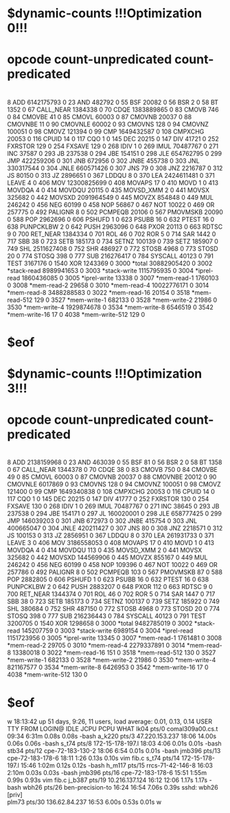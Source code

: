 # $dynamic-counts !!!Optimization 0!!!
#
#     opcode       count-unpredicated    count-predicated
#
   8 ADD                        6142175793                0
  23 AND                            482792                0
  55 BSF                             20082                0
  56 BSR                                 2                0
  58 BT                               1352                0
  67 CALL_NEAR                     1384338                0
  70 CDQE                       1383889865                0
  83 CMOVB                             746                0
  84 CMOVBE                             41                0
  85 CMOVL                           60003                0
  87 CMOVNB                          20037                0
  88 CMOVNBE                            11                0
  90 CMOVNLE                         60002                0
  93 CMOVNS                            128                0
  94 CMOVNZ                         100051                0
  98 CMOVZ                          121394                0
  99 CMP                        1649432587                0
 108 CMPXCHG                         20053                0
 116 CPUID                              14                0
 117 CQO                                 1                0
 145 DEC                             20215                0
 147 DIV                             41721                0
 252 FXRSTOR                           129                0
 254 FXSAVE                            129                0
 268 IDIV                                1                0
 269 IMUL                         70487767                0
 271 INC                             37587                0
 293 JB                             237538                0
 294 JBE                            154151                0
 298 JLE                         654762795                0
 299 JMP                         422259206                0
 301 JNB                            672956                0
 302 JNBE                           455738                0
 303 JNL                         330317544                0
 304 JNLE                        660571426                0
 307 JNS                                79                0
 308 JNZ                           2216787                0
 312 JS                              80150                0
 313 JZ                            2896651                0
 367 LDDQU                               8                0
 370 LEA                        2424611481                0
 371 LEAVE                               4                0
 406 MOV                       12300825699                0
 408 MOVAPS                             17                0
 410 MOVD                                1                0
 413 MOVDQA                              4                0
 414 MOVDQU                          20115                0
 435 MOVSD_XMM                           2                0
 441 MOVSX                          325682                0
 442 MOVSXD                     2091964549                0
 445 MOVZX                          854848                0
 449 MUL                            246242                0
 456 NEG                             60199                0
 458 NOP                             56867                0
 467 NOT                             10022                0
 469 OR                             257775                0
 492 PALIGNR                             8                0
 502 PCMPEQB                         20106                0
 567 PMOVMSKB                        20090                0
 588 POP                           2962696                0
 606 PSHUFD                              1                0
 623 PSUBB                              16                0
 632 PTEST                              16                0
 638 PUNPCKLBW                           2                0
 642 PUSH                          2963096                0
 648 PXOR                            20113                0
 663 RDTSC                               9                0
 700 RET_NEAR                      1384334                0
 701 ROL                                46                0
 702 ROR                                 5                0
 714 SAR                              1442                0
 717 SBB                                38                0
 723 SETB                           185173                0
 734 SETNZ                          100139                0
 739 SETZ                           185907                0
 749 SHL                        2511627408                0
 752 SHR                            486927                0
 772 STOSB                            4968                0
 773 STOSD                              20                0
 774 STOSQ                             398                0
 777 SUB                         216276417                0
 784 SYSCALL                         40123                0
 791 TEST                          3167176                0
1540 XOR                           1243369                0
3000 *total                    30882905420                0
3002 *stack-read                8989941653                0
3003 *stack-write               1115795935                0
3004 *iprel-read                1860436085                0
3005 *iprel-write                    13338                0
3007 *mem-read-1                   1760103                0
3008 *mem-read-2                     29658                0
3010 *mem-read-4               10022776171                0
3014 *mem-read-8                3488288583                0
3022 *mem-read-16                    20154                0
3518 *mem-read-512                     129                0
3527 *mem-write-1                   682133                0
3528 *mem-write-2                    21986                0
3530 *mem-write-4               1929874678                0
3534 *mem-write-8                  6546519                0
3542 *mem-write-16                      17                0
4038 *mem-write-512                    129                0
# $eof
# $dynamic-counts !!!Optimization 3!!!
#
#     opcode       count-unpredicated    count-predicated
#
   8 ADD                        2138159968                0
  23 AND                            463039                0
  55 BSF                                81                0
  56 BSR                                 2                0
  58 BT                               1358                0
  67 CALL_NEAR                     1344378                0
  70 CDQE                               38                0
  83 CMOVB                             750                0
  84 CMOVBE                             49                0
  85 CMOVL                           60003                0
  87 CMOVNB                          20037                0
  88 CMOVNBE                         20012                0
  90 CMOVNLE                       6017869                0
  93 CMOVNS                            128                0
  94 CMOVNZ                         100051                0
  98 CMOVZ                          121400                0
  99 CMP                        1649340838                0
 108 CMPXCHG                         20053                0
 116 CPUID                              14                0
 117 CQO                                 1                0
 145 DEC                             20215                0
 147 DIV                             41777                0
 252 FXRSTOR                           130                0
 254 FXSAVE                            130                0
 268 IDIV                                1                0
 269 IMUL                         70487767                0
 271 INC                             38645                0
 293 JB                             237538                0
 294 JBE                            154171                0
 297 JL                          160020001                0
 298 JLE                         658777425                0
 299 JMP                         146039203                0
 301 JNB                            672973                0
 302 JNBE                           415754                0
 303 JNL                         400665047                0
 304 JNLE                        420211427                0
 307 JNS                                80                0
 308 JNZ                           2218571                0
 312 JS                             100153                0
 313 JZ                            2856951                0
 367 LDDQU                               8                0
 370 LEA                         261931733                0
 371 LEAVE                               3                0
 406 MOV                        3186558053                0
 408 MOVAPS                             17                0
 410 MOVD                                1                0
 413 MOVDQA                              4                0
 414 MOVDQU                            113                0
 435 MOVSD_XMM                           2                0
 441 MOVSX                          325682                0
 442 MOVSXD                      144569906                0
 445 MOVZX                          855167                0
 449 MUL                            246242                0
 456 NEG                             60199                0
 458 NOP                            109396                0
 467 NOT                             10022                0
 469 OR                             257786                0
 492 PALIGNR                             8                0
 502 PCMPEQB                           103                0
 567 PMOVMSKB                           87                0
 588 POP                           2882805                0
 606 PSHUFD                              1                0
 623 PSUBB                              16                0
 632 PTEST                              16                0
 638 PUNPCKLBW                           2                0
 642 PUSH                          2883207                0
 648 PXOR                              112                0
 663 RDTSC                               9                0
 700 RET_NEAR                      1344374                0
 701 ROL                                46                0
 702 ROR                                 5                0
 714 SAR                              1447                0
 717 SBB                                38                0
 723 SETB                           185173                0
 734 SETNZ                          100137                0
 739 SETZ                           185922                0
 749 SHL                            380684                0
 752 SHR                            487150                0
 772 STOSB                            4968                0
 773 STOSD                              20                0
 774 STOSQ                             398                0
 777 SUB                         216236443                0
 784 SYSCALL                         40123                0
 791 TEST                          3200705                0
1540 XOR                           1298658                0
3000 *total                     9482785019                0
3002 *stack-read                 145207759                0
3003 *stack-write                  6989154                0
3004 *iprel-read                1151723956                0
3005 *iprel-write                    13345                0
3007 *mem-read-1                   1761481                0
3008 *mem-read-2                     29705                0
3010 *mem-read-4                2279337891                0
3014 *mem-read-8                  13380018                0
3022 *mem-read-16                      151                0
3518 *mem-read-512                     130                0
3527 *mem-write-1                   682133                0
3528 *mem-write-2                    21986                0
3530 *mem-write-4                821167577                0
3534 *mem-write-8                  6426953                0
3542 *mem-write-16                      17                0
4038 *mem-write-512                    130                0
# $eof
w
 18:13:42 up 51 days,  9:26, 11 users,  load average: 0.01, 0.13, 0.14
USER     TTY      FROM             LOGIN@   IDLE   JCPU   PCPU WHAT
lk04     pts/0    comal309a00.cs.t 09:34    6:31m  0.08s  0.08s -bash
a_k220   pts/3    47.220.153.237   18:06   14.00s  0.06s  0.06s -bash
s_t74    pts/8    172-15-178-197.l 18:03    4:06   0.01s  0.01s -bash
stb34    pts/12   cpe-72-183-130-2 18:06    6:54   0.01s  0.01s -bash
jmb396   pts/13   cpe-72-183-178-6 18:11    1:26   0.13s  0.10s vim fib.c
s_t74    pts/14   172-15-178-197.l 15:46    1:02m  0.12s  0.12s -bash
h_m117   pts/15   rrcs-71-42-146-8 16:03    2:10m  0.03s  0.03s -bash
jmb396   pts/16   cpe-72-183-178-6 15:51    1:55m  0.99s  0.93s vim fib.c
j_b387   pts/19   10.216.137.124   16:12   12:06   1.17s  1.17s -bash
wbh26    pts/26   ben-precision-to 16:24   16:54   7.06s  0.39s sshd: wbh26 [priv]  
plm73    pts/30   136.62.84.237    16:53    6.00s  0.53s  0.01s w
